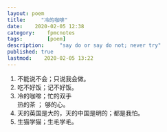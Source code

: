 ```yaml
---
layout: poem
title:     "冷的咖啡"
date:    2020-02-05 12:38
category:    fpmcnotes
tags:        [poem] 
description:     "say do or say do not; never try"
published: true
lastmod:    2020-02-05 13:22
---
```


1. 不能说不会；只说我会做。
2. 吃不好饭；记不好饭。
3. 冷的咖啡；忙的双手
<br>热的茶 ； 够的心。
4. 天的英国是大的，天的中国是明的；都是我怕。
5. 生猫学猫；生毛学毛。


